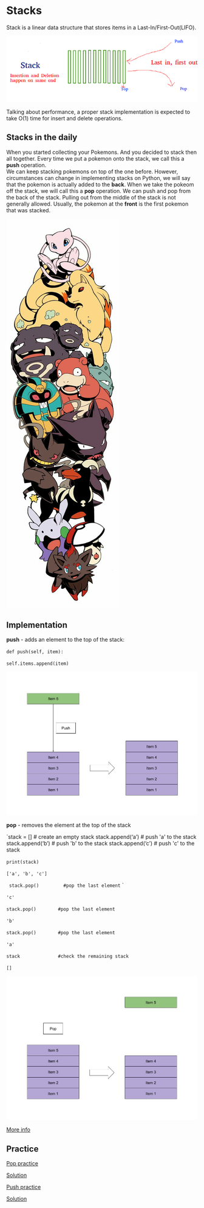 # Stacks

Stack is a linear data structure that stores items in a Last-In/First-Out(LIFO).

![](stack2.png)


Talking about performance, a proper stack implementation is expected to take O(1) time for insert and delete operations.

## Stacks in the daily

When you started collecting your Pokemons. 
And you decided to stack then all together.
Every time we put a pokemon onto the stack, we call this a **push** operation.  
We can keep stacking pokemons on top of the one before. However, circumstances can change in implementing stacks on Python, we will say that the pokemon is actually added to the **back**. When we take the pokeom off the stack, we will call this a **pop** operation. We can push and pop from the back of the stack. Pulling out from the middle of the stack is not generally allowed. Usually, the pokemon at the **front** is the first pokemon that was stacked. 

![](pokstack.jpeg)
## Implementation 
**push** - adds an element to the top of the stack:

`def push(self, item):`
        
   `self.items.append(item)`

![](push.jpeg)


**pop** - removes the element at the top of the stack

`stack = []         	 # create an empty stack
stack.append(‘a’)  	  	  # push 'a' to the stack
stack.append(‘b’)  		 # push 'b' to the stack
stack.append(‘c’)   # push 'c' to the stack

`
print(stack)
`

`
['a', 'b', 'c']
`

`
stack.pop()         #pop the last element`
`

`'c'`


`stack.pop()        #pop the last element`

`'b'`

`stack.pop()        #pop the last element`


`'a'`

`stack              #check the remaining stack`

`[]`

![](pop.jpeg)

[More info](https://realpython.com/how-to-implement-python-stack/)


## Practice
[Pop practice](https://replit.com/@TammyNolasco/Poppractice)

[Solution](https://replit.com/@TammyNolasco/stackpop)

[Push practice](https://replit.com/@TammyNolasco/Push)

[Solution](https://replit.com/@TammyNolasco/Pushsolution)
